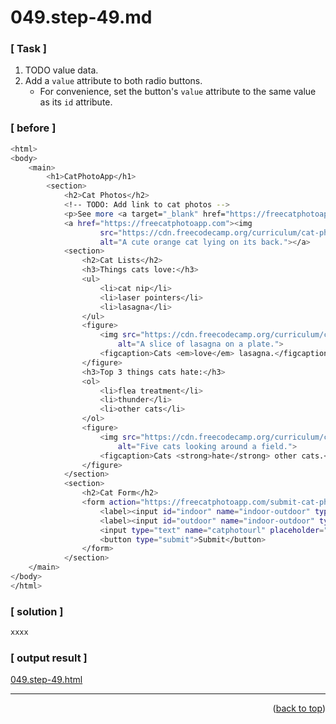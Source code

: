 <a name="topage"></a>

# 049.step-49.md

### [ Task ]
  1. TODO value data.
  2. Add a `value` attribute to both radio buttons.
     * For convenience, set the button's `value` attribute to the same value as its `id` attribute.

### [ before ]

```sh
<html>
<body>
    <main>
        <h1>CatPhotoApp</h1>
        <section>
            <h2>Cat Photos</h2>
            <!-- TODO: Add link to cat photos -->
            <p>See more <a target="_blank" href="https://freecatphotoapp.com">cat photos</a> in our gallery.</p>
            <a href="https://freecatphotoapp.com"><img
                    src="https://cdn.freecodecamp.org/curriculum/cat-photo-app/relaxing-cat.jpg"
                    alt="A cute orange cat lying on its back."></a>
            <section>
                <h2>Cat Lists</h2>
                <h3>Things cats love:</h3>
                <ul>
                    <li>cat nip</li>
                    <li>laser pointers</li>
                    <li>lasagna</li>
                </ul>
                <figure>
                    <img src="https://cdn.freecodecamp.org/curriculum/cat-photo-app/lasagna.jpg"
                        alt="A slice of lasagna on a plate.">
                    <figcaption>Cats <em>love</em> lasagna.</figcaption>
                </figure>
                <h3>Top 3 things cats hate:</h3>
                <ol>
                    <li>flea treatment</li>
                    <li>thunder</li>
                    <li>other cats</li>
                </ol>
                <figure>
                    <img src="https://cdn.freecodecamp.org/curriculum/cat-photo-app/cats.jpg"
                        alt="Five cats looking around a field.">
                    <figcaption>Cats <strong>hate</strong> other cats.</figcaption>
                </figure>
            </section>
            <section>
                <h2>Cat Form</h2>
                <form action="https://freecatphotoapp.com/submit-cat-photo">
                    <label><input id="indoor" name="indoor-outdoor" type="radio"> Indoor</label>
                    <label><input id="outdoor" name="indoor-outdoor" type="radio"> Outdoor</label>
                    <input type="text" name="catphotourl" placeholder="cat photo URL" required>
                    <button type="submit">Submit</button>
                </form>
            </section>
    </main>
</body>
</html>
```

### [ solution ]

```sh
xxxx
```

### [ output result ]

[049.step-49.html](https://koskasmail.github.io/fccdev/md/01_responsive-web-design/learn-html-by-building-a-cat-photo-app/web/049.step-49.html)


-----


<p align="right">(<a href="#topage">back to top</a>)</p>
<br/>
<br/>
